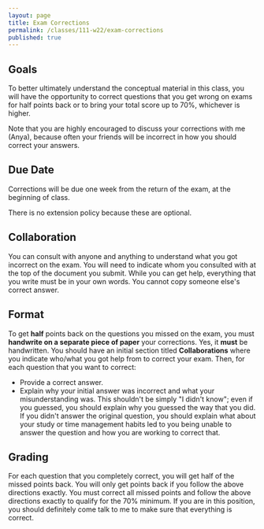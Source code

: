 ```yaml
---
layout: page
title: Exam Corrections
permalink: /classes/111-w22/exam-corrections
published: true
---
```


## Goals
To better ultimately understand the conceptual material in this class, you will have the opportunity to correct questions that you get wrong on exams for half points back or to bring your total score up to 70%, whichever is higher.

Note that you are highly encouraged to discuss your corrections with me (Anya), because often your friends will be incorrect in how you should correct your answers.

## Due Date
Corrections will be due one week from the return of the exam, at the beginning of class.

There is no extension policy because these are optional.

## Collaboration
You can consult with anyone and anything to understand what you got incorrect on the exam.
You will need to indicate whom you consulted with at the top of the document you submit.
While you can get help, everything that you write must be in your own words.
You cannot copy someone else's correct answer.

## Format
To get **half** points back on the questions you missed on the exam, you must **handwrite on a separate piece of paper** your corrections.
Yes, it **must** be handwritten.
You should have an initial section titled **Collaborations** where you indicate who/what you got help from to correct your exam.
Then, for each question that you want to correct:
* Provide a correct answer.
* Explain why your initial answer was incorrect and what your misunderstanding was. This shouldn't be simply "I didn't know"; even if you guessed, you should explain why you guessed the way that you did. If you didn't answer the original question, you should explain what about your study or time management habits led to you being unable to answer the question and how you are working to correct that.

## Grading
For each question that you completely correct, you will get half of the missed points back. 
You will only get points back if you follow the above directions exactly.
You must correct all missed points and follow the above directions exactly to qualify for the 70% minimum. 
If you are in this position, you should definitely come talk to me to make sure that everything is correct.
